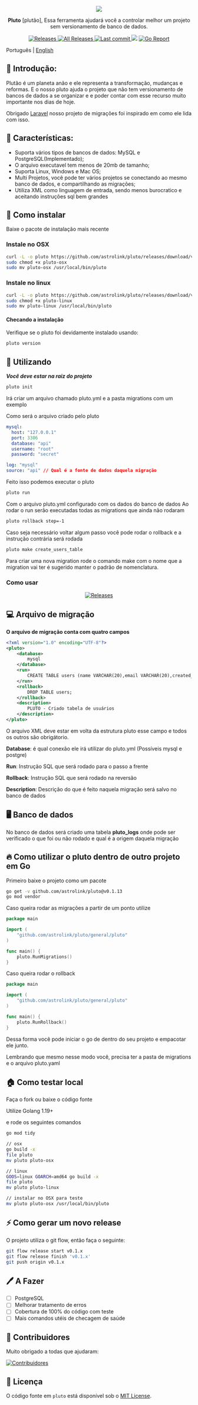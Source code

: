 <p align="center">
   <img src="https://raw.githubusercontent.com/astrolink/pluto/main/docs/images/astrolink-gopher-compress.png" />
</p>

<p align="center">
   <b>Pluto</b> [plutão], Essa ferramenta ajudará você a controlar melhor um projeto sem versionamento de banco de dados.
</p>

<p align="center">

   <a href="https://github.com/astrolink/pluto/releases">
      <img alt="Releases" src="https://img.shields.io/github/release/astrolink/pluto.svg?style=flat-square&include_prereleases" />
   </a>

   <a href="https://github.com/astrolink/pluto/releases">
      <img alt="All Releases" src="https://img.shields.io/github/downloads/astrolink/pluto/total.svg?style=flat-square" />
   </a>

   <a href="https://github.com/astrolink/pluto/commits">
      <img alt="Last commit" src="https://img.shields.io/github/last-commit/astrolink/pluto.svg?style=flat-square" />
   </a>

   <img src="https://img.shields.io/github/go-mod/go-version/astrolink/pluto?style=flat-square">

   <a href="https://goreportcard.com/report/github.com/astrolink/pluto">
      <img alt="Go Report" src="https://goreportcard.com/badge/github.com/astrolink/pluto" />
   </a>

   <br />
</p>

Português | [English](../README.md)

## 📖 Introdução:

Plutão é um planeta anão e ele representa a transformação, mudanças e reformas.
E o nosso pluto ajuda o projeto que não tem versionamento de bancos de dados a se organizar e e poder contar com esse recurso muito importante nos dias de hoje.

Obrigado [Laravel](https://github.com/laravel/laravel) nosso projeto de migrações foi inspirado em como ele lida com isso.

## 🚀 Características:

- Suporta vários tipos de bancos de dados: MySQL e PostgreSQL(Implementado);
- O arquivo executavel tem menos de 20mb de tamanho;
- Suporta Linux, Windows e Mac OS;
- Multi Projetos, você pode ter vários projetos se conectando ao mesmo banco de dados, e compartilhando as migrações;
- Utiliza XML como linguagem de entrada, sendo menos burocratico e aceitando instruções sql bem grandes

## 🧰 Como instalar

Baixe o pacote de instalação mais recente

### Instale no OSX

```bash
curl -L -o pluto https://github.com/astrolink/pluto/releases/download/v0.1.13/pluto-osx
sudo chmod +x pluto-osx
sudo mv pluto-osx /usr/local/bin/pluto
```

### Instale no linux

```bash
curl -L -o pluto https://github.com/astrolink/pluto/releases/download/v0.1.13/pluto-linux
sudo chmod +x pluto-linux
sudo mv pluto-linux /usr/local/bin/pluto
```

#### Checando a instalação

Verifique se o pluto foi devidamente instalado usando:

```bash
pluto version
```

## 🏃 Utilizando

**_Você deve estar na raiz do projeto_**

```bash
pluto init
```

Irá criar um arquivo chamado pluto.yml e a pasta migrations com um exemplo

Como será o arquivo criado pelo pluto

```yml
mysql:
  host: "127.0.0.1"
  port: 3306
  database: "api"
  username: "root"
  password: "secret"

log: "mysql"
source: "api" // Qual é a fonte de dados daquela migração
```

Feito isso podemos executar o pluto

```sh
pluto run
```

Com o arquivo pluto.yml configurado com os dados do banco de dados
Ao rodar o run serão executadas todas as migrations que ainda não rodaram

```sh
pluto rollback step=-1
```

Caso seja necessário voltar algum passo você pode rodar o rollback e a instrução contrária será rodada

```sh
pluto make create_users_table
```

Para criar uma nova migration rode o comando make com o nome que a migration vai ter
é sugerido manter o padrão de nomenclatura.

### Como usar

<p align="center">

   <a href="https://github.com/astrolink/pluto">
      <img alt="Releases" src="https://raw.githubusercontent.com/astrolink/pluto/main/docs/images/how-to-use-pluto.gif" />
   </a>
</p>

## 💻 Arquivo de migração

**O arquivo de migração conta com quatro campos**

```xml
<?xml version="1.0" encoding="UTF-8"?>
<pluto>
    <database>
        mysql
    </database>
    <run>
        CREATE TABLE users (name VARCHAR(20),email VARCHAR(20),created_at DATE);
    </run>
    <rollback>
        DROP TABLE users;
    </rollback>
    <description>
        PLUTO - Criado tabela de usuários
    </description>
</pluto>
```

O arquivo XML deve estar em volta da estrutura pluto esse campo e todos os outros são obrigátorio.

**Database**: é qual conexão ele irá utilizar do pluto.yml (Possíveis mysql e postgre)

**Run**: Instrução SQL que será rodado para o passo a frente

**Rollback**: Instrução SQL que será rodado na reversão

**Description**: Descrição do que é feito naquela migração será salvo no banco de dados

## 🖥️ Banco de dados

No banco de dados será criado uma tabela **pluto_logs** onde pode ser verificado o que foi ou não rodado e qual é a origem daquela migração

## 🔥 Como utilizar o pluto dentro de outro projeto em Go

Primeiro baixe o projeto como um pacote

```bash
go get -v github.com/astrolink/pluto@v0.1.13
go mod vendor
```

Caso queira rodar as migrações a partir de um ponto utilize

```go
package main

import (
	"github.com/astrolink/pluto/general/pluto"
)

func main() {
	pluto.RunMigrations()
}
```

Caso queira rodar o rollback

```go
package main

import (
	"github.com/astrolink/pluto/general/pluto"
)

func main() {
	pluto.RunRollback()
}
```

Dessa forma você pode iniciar o go de dentro do seu projeto e empacotar ele junto.

Lembrando que mesmo nesse modo você, precisa ter a pasta de migrations e o arquivo pluto.yaml

## 🏠 Como testar local

Faça o fork ou baixe o código fonte

Utilize Golang 1.19+

e rode os seguintes comandos

```bash
go mod tidy

// osx
go build -x
file pluto
mv pluto pluto-osx

// linux
GOOS=linux GOARCH=amd64 go build -x
file pluto
mv pluto pluto-linux

// instalar no OSX para teste
mv pluto pluto-osx /usr/local/bin/pluto
```

## ⚡ Como gerar um novo release

O projeto utiliza o git flow, então faça o seguinte:

```bash
git flow release start v0.1.x
git flow release finish 'v0.1.x'
git push origin v0.1.x
```

## 🖊️ A Fazer

- [ ] PostgreSQL
- [ ] Melhorar tratamento de erros
- [ ] Cobertura de 100% do código com teste
- [ ] Mais comandos utéis de checagem de saúde

## 👋 Contribuidores

Muito obrigado a todas que ajudaram:

[![Contribuidores](http://contributors.nn.ci/api?repo=astrolink/pluto)](https://github.com/astrolink/pluto/graphs/contributors)

## 📄 Licença

O código fonte em `pluto` está disponível sob o [MIT License](/LICENSE.md).
